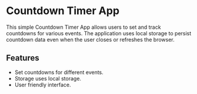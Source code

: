 # Countdown Timer App

This simple Countdown Timer App allows users to set and track countdowns for various events. The application uses local storage to persist countdown data even when the user closes or refreshes the browser.

## Features

- Set countdowns for different events.
- Storage uses local storage.
- User friendly interface.
